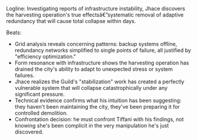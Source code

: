 ﻿---
series: 1
novella: 5
file: S1N5_CH06
type: chapter
pov: Jhace
setting: City infrastructure grid - cascade investigation
word_target_min: 1201
word_target_max: 2299
status: outline
---
Logline: Investigating reports of infrastructure instability, Jhace discovers the harvesting operation's true effectsâ€”systematic removal of adaptive redundancy that will cause total collapse within days.

Beats:
- Grid analysis reveals concerning patterns: backup systems offline, redundancy networks simplified to single points of failure, all justified by "efficiency optimization."
- Form resonance with infrastructure shows the harvesting operation has drained the city's ability to adapt to unexpected stress or system failures.
- Jhace realizes the Guild's "stabilization" work has created a perfectly vulnerable system that will collapse catastrophically under any significant pressure.
- Technical evidence confirms what his intuition has been suggesting: they haven't been maintaining the city, they've been preparing it for controlled demolition.
- Confrontation decision: he must confront Tiffani with his findings, not knowing she's been complicit in the very manipulation he's just discovered.